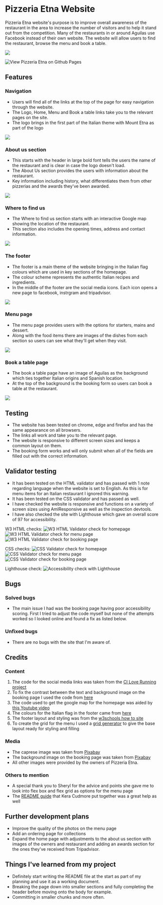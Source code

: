 # Pizzeria Etna Website
Pizzeria Etna website's purpose is to improve overall awareness of the restaurant in the area to increase the number of visitors and to help it stand out from the competition. Many of the restaurants in or around Aguilas use Facebook instead of their own website. The website will allow users to find the restaurant, browse the menu and book a table. 

![](documentation/responsive-checker.jpg)

![View Pizzeria Etna on Github Pages](https://github.com/harry-c26/pizzeria-etna)

##  Features

### Navigation

*  Users will find all of the links at the top of the page for easy navigation through the website. 
*  The Logo, Home, Menu and Book a table links take you to the relevant pages on the site.
*  The logo brings in the first part of the Italian theme with Mount Etna as part of the logo 

![](documentation/nav-menu.jpg)

### About us section

*  This starts with the header in large bold font tells the users the name of the restaurant and is clear in case the logo doesn't load.  
*  The About Us section provides the users with information about the restaurant.
*  Key information including history, what differentiates them from other pizzerias and the awards they've been awarded.

![](documentation/about-us.jpg)

### Where to find us

*  The Where to find us section starts with an interactive Google map showing the location of the restaurant.
*  This section also includes the opening times, address and contact information.

![](documentation/find-us.jpg)

### The footer

*  The footer is a main theme of the website bringing in the Italian flag colours which are used in key sections of the homepage.
*  The colour scheme represents the authentic Italian recipes and ingredients.
*  In the middle of the footer are the social media icons. Each icon opens a new page to facebook, instrgram and tripadvisor.

![](documentation/footer.jpg)

### Menu page

*  The menu page provides users with the options for starters, mains and dessert.
*  Along with the food items there are images of the dishes from each section so users can see what they'll get when they visit.

![](documentation/menu.jpg)

### Book a table page

*  The book a table page have an image of Aguilas as the background which ties together Italian origins and Spanish location.
*  At the top of the background is the booking form so users can book a table at the restaurant.

![](documentation/booking.jpg)

## Testing

*  The website has been tested on chrome, edge and firefox and has the same appearance on all browsers.
*  The links all work and take you to the relevant page.
*  The website is responsive to different screen sizes and keeps a common layout on them.
*  The booking form works and will only submit when all of the fields are filled out with the correct information. 

## Validator testing

*  It has been tested on the HTML validator and has passed with 1 note regarding language when the website is set to English. As this is for menu items for an Italian restaurant I ignored this warning.
*  It has been tested on the CSS validator and has passed as well.
*  I have checked the website is responsive and functions on a variety of screen sizes using AmIResponsive as well as the inspection devtools.
*  I have also checked the site with Lighthouse which gave an overall score of 97 for accessibility. 

W3 HTML checks:
![W3 HTML Validator check for homepage](documentation/w3-validator-homepage.jpg)
![W3 HTML Validator check for menu page](documentation/w3-validator-menu.jpg)
![W3 HTML Validator check for booking page](documentation/w3-validator-book.jpg)

CSS checks:
![CSS Validator check for homepage](documentation/css-validator-homepage.jpg)
![CSS Validator check for menu page](documentation/css-validator-menu.jpg)
![CSS Validator check for booking page](documentation/css-validator-book.jpg)

Lighthouse check:
![Accessibility check with Lighthouse](documentation/lighthouse-test.jpg)

## Bugs

### Solved bugs

* The main issue I had was the booking page having poor accessibility scoring. First I tried to adjust the code myself but none of the attempts worked so I looked online and found a fix as listed below. 

### Unfixed bugs

* There are no bugs with the site that I'm aware of. 

## Credits

### Content

1. The code for the social media links was taken from the [CI Love Running project](https://github.com/harry-c26/love-running)
2. To fix the contrast between the text and background image on the booking page I used the code from [here](https://coder-coder.com/background-image-opacity/)
3. The code used to get the google map for the homepage was aided by [this Youtube video](https://www.youtube.com/watch?v=4U_AAGHzTok)
4. The colours for the Italian flag in the footer came from [here](https://www.flagcolorcodes.com/italy#:~:text=What%20are%20the%20colors%20of,are%20green%2C%20white%20and%20red)
5. The footer layout and styling was from the [w3schools how to site](https://www.w3schools.com/howto/howto_css_three_columns.asp)
6. To create the grid for the menu I used a [grid generator](https://grid.layoutit.com/) to give the base layout ready for styling and filling

### Media

* The caprese image was taken from [Pixabay](https://pixabay.com/es/photos/queso-mozzarella-ensalada-caprese-5218979/)
* The background image on the booking page was taken from [Pixabay](https://pixabay.com/photos/landscape-bay-beach-darling-clouds-5277781/)
* All other images were provided by the owners of Pizzeria Etna.

### Others to mention

* A special thank you to Sheryl for the advice and points she gave me to look into flex box and flex grid as options for the menu page
* The [README guide](https://github.com/kera-cudmore/readme-examples#credits) that Kera Cudmore put together was a great help as well 

## Further development plans

* Improve the quality of the photos on the menu page
* Add an ordering page for collections
* Expand the home page with adjustments to the about us section with images of the owners and restaurant and adding an awards section for the ones they've received from Tripadvisor.

## Things I've learned from my project

* Definitely start writing the README file at the start as part of my planning and use it as a working document.
* Breaking the page down into smaller sections and fully completing the header before moving onto the body for example. 
* Committing in smaller chunks and more often. 
